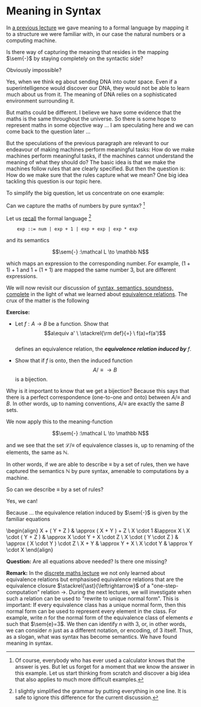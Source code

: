

$\newcommand{\sem}[1]{[\![#1]\!]}$
# Meaning in Syntax

In [a previous lecture]() we gave meaning to a formal language by mapping it to a structure we were familiar with, in our case the natural numbers or a computing machine.

Is there way of capturing the meaning that resides in the mapping $\sem{-}$ by staying completely on the syntactic side?

Obviously impossible?

Yes, when we think eg about sending DNA into outer space. Even if a superintelligence would discover our DNA, they would not be able to learn much about us from it. The meaning of DNA relies on a sophisticated environment surrounding it.

But maths could be different. I believe we have some evidence that the maths is the same throughout the universe. So there is some hope to represent maths in some objective way ... I am speculating here and we can come back to the question later ... 

But the speculations of the previous paragraph are relevant to our endeavour of making machines perform meaningful tasks: How do we make machines perform meaningful tasks, if the machines cannot understand the meaning of what they  should do? The basic idea is that we make the machines follow rules that are clearly specified. But then the question is: How do we make sure that the rules capture what we mean? One big idea tackling this question is our topic here.

To simplify the big question, let us concentrate on one example:

Can we capture the maths of numbers by pure syntax? [^first]

Let us [recall](https://hackmd.io/hILQksyiTUW4mXxxOSF7eQ)  the formal language [^second]

        exp ::= num | exp + 1 | exp + exp | exp * exp
        
and its semantics

$$\sem{-} :\mathcal L \to \mathbb N$$

which maps an expression to the corresponding number. For example, $(1+1)+1$ and $1+(1+1)$ are mapped the same number 3, but are different expressions. 

We will now revisit our discussion of [syntax, semantics, soundness, complete](https://hackmd.io/hILQksyiTUW4mXxxOSF7eQ) in the light of what we learned about [equivalence relations](https://hackmd.io/s/B1gOX4lO7). The crux of the matter is the following

**Exercise:** 
- Let $f:A\to B$ be a function. Show that 
$$a\equiv a' \ \stackrel{\rm def}{=} \ f(a)=f(a')$$  
defines an equivalence relation, the ***equivalence relation induced by*** $f$.

- Show that if $f$ is onto, then the induced function $$A/{\equiv}\to B$$ is a bijection.

Why is it important to know that we get a bijection? Because this says that there is a perfect correspondence (one-to-one and onto) between $A/{\equiv}$ and $B$. In other words, up to naming conventions, $A/{\equiv}$ are exactly the same $B$ sets.


We now apply this to the meaning-function

$$\sem{-} :\mathcal L \to \mathbb N$$

and we see that the set $\mathcal L/{\equiv}$ of equivalence classes is, up to renaming of the elements, the same as $\mathbb N$. 

In other words, if we are able to describe $\equiv$ by a set of rules, then we have captured the semantics $\mathbb N$ by pure syntax, amenable to computations by a machine.

So can we describe $\equiv$ by a set of rules?

Yes, we can!


Because ... the equivalence relation induced by $\sem{-}$ is given by the familiar equations

\begin{align}
        X + ( Y + Z ) & \approx ( X + Y ) + Z \\
        X \cdot 1 &\approx X \\
        X \cdot ( Y + Z ) & \approx X \cdot Y + X \cdot Z \\
        X \cdot ( Y \cdot Z ) & \approx ( X \cdot Y ) \cdot Z \\
        X + Y  & \approx Y + X \\
        X \cdot Y  & \approx Y \cdot X
\end{align}

**Question:** Are all equations above needed? Is there one missing?

**Remark:** In the [discrete maths lecture](https://hackmd.io/s/B1gOX4lO7) we not only learned about equivalence relations but emphasised equivalence relations that are the equivalence closure $\stackrel{\ast}{\leftrightarrow}$ of a "one-step-computation" relation $\to$. During the next lectures, we will investigate when such a relation can be used to "rewrite to unique normal form". This is important: If every equivalence class has a unique normal form, then this normal form can be used to represent every element in the class. For example, write $n$ for  the normal form of the equivalence class of elements $e$ such that $\sem{e}=3$. We then can identify $n$ with $3$, or, in other words, we can consider $n$ just as a different notation, or encoding, of 3 itself. Thus, as a slogan, what was syntax has become semantics. We have found meaning in syntax.

[^first]: Of course, everybody who has ever used a calculator knows that the answer is yes. But let us forget for a moment that we know the answer in this example. Let us start thinking from scratch and discover a big idea that also applies to much more difficult examples.

[^second]: I slightly simplified the grammar by putting everything in one line. It is safe to ignore this difference for the current discussion.